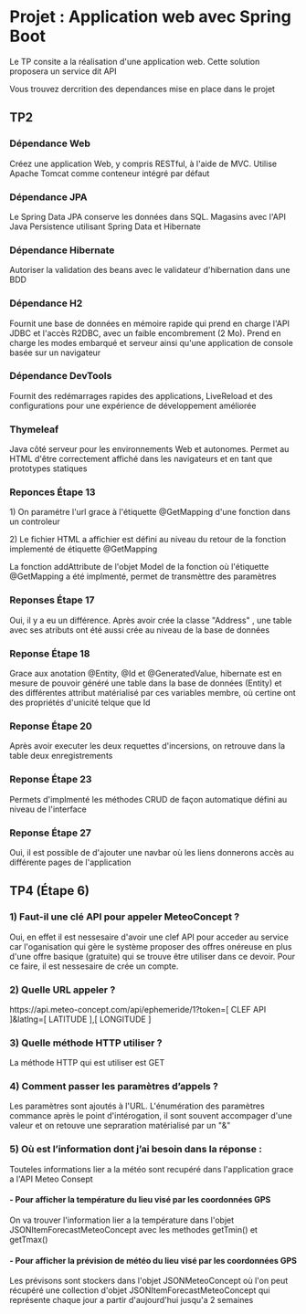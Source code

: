 # Projet : Application web avec Spring Boot

<p>Le TP consite a la réalisation d'une application web. Cette solution proposera un service dit API</p>
<p>Vous trouvez dercrition des dependances mise en place dans le projet</p>

## TP2

### Dépendance Web
<p>Créez une application Web, y compris RESTful, à l'aide de MVC. Utilise Apache Tomcat comme conteneur intégré par défaut</p>

### Dépendance JPA
<p>Le Spring Data JPA conserve les données dans SQL. Magasins avec l'API Java Persistence utilisant Spring Data et Hibernate</p>

### Dépendance Hibernate
<p>Autoriser la validation des beans avec le validateur d'hibernation dans une BDD</p>

### Dépendance H2
<p>Fournit une base de données en mémoire rapide qui prend en charge l'API JDBC et l'accès R2DBC, avec un faible encombrement (2 Mo). Prend en charge les modes embarqué et serveur ainsi qu'une application de console basée sur un navigateur</p>

### Dépendance DevTools
<p>Fournit des redémarrages rapides des applications, LiveReload et des configurations pour une expérience de développement améliorée</p>

### Thymeleaf
<p>Java côté serveur pour les environnements Web et autonomes. Permet au HTML d'être correctement affiché dans les navigateurs et en tant que prototypes statiques</p>

### Reponces Étape 13
<p>1) On paramétre l'url grace à l'étiquette @GetMapping d'une fonction dans un controleur</p>
<p>2) Le fichier HTML a affichier est défini au niveau du retour de la fonction implementé de étiquette @GetMapping</p>
<p>La fonction addAttribute de l'objet Model de la fonction où l'étiquette @GetMapping a été implmenté, permet de transmèttre des paramètres</p>

### Reponses Étape 17
<p>Oui, il y a eu un différence. Après avoir crée la classe "Address" , une table avec ses atributs ont été aussi crée au niveau de la base de données</p>

### Reponse Étape 18
<p>Grace aux anotation @Entity, @Id et @GeneratedValue, hibernate est en mesure de pouvoir généré une table
dans la base de données (Entity) et des différentes attribut matérialisé par ces variables membre, où certine ont
des propriétés d'unicité telque que Id</p>

### Reponse Étape 20
<p>Après avoir executer les deux requettes d'incersions, on retrouve dans la table deux enregistrements</p>

### Reponse Étape 23
<p>Permets d'implmenté les méthodes CRUD de façon automatique défini au niveau de l'interface </p>

### Reponse Étape 27
<p>Oui, il est possible de d'ajouter une navbar où les liens donnerons accès au différente pages de l'application</p>

## TP4 (Étape 6)

### 1) Faut-il une clé API pour appeler MeteoConcept ?

<p>Oui, en effet il est nessesaire d'avoir une clef API pour acceder au service car l'oganisation
qui gère le système proposer des offres onéreuse en plus d'une offre basique (gratuite) qui se trouve être 
utiliser dans ce devoir. Pour ce faire, il est nessesaire de crée un compte.</p>

### 2) Quelle URL appeler ?

<p>https://api.meteo-concept.com/api/ephemeride/1?token=[ CLEF API ]&latlng=[ LATITUDE ],[ LONGITUDE ]</p>

### 3) Quelle méthode HTTP utiliser ?

<p>La méthode HTTP qui est utiliser est GET</p>

### 4) Comment passer les paramètres d’appels ?

<p>Les paramètres sont ajoutés à l'URL. L'énumération des paramètres commance après le point d'intérogation, il sont souvent accompager d'une valeur et on retouve une sepraration matérialisé par un "&"</p>

### 5) Où est l’information dont j’ai besoin dans la réponse :

<p>Touteles informations lier a la météo sont recupéré dans l'application grace a l'API Meteo Consept</p>

#### - Pour afficher la température du lieu visé par les coordonnées GPS

<p>On va trouver l'information lier a la température dans l'objet JSONItemForecastMeteoConcept avec les methodes getTmin() et getTmax()</p>

#### - Pour afficher la prévision de météo du lieu visé par les coordonnées GPS

<p>Les prévisons sont stockers dans l'objet JSONMeteoConcept où l'on peut récupéré une collection d'objet JSONItemForecastMeteoConcept qui représente chaque jour a partir d'aujourd'hui jusqu'a 2 semaines</p>

